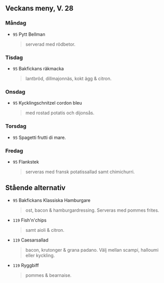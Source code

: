 ## Veckans meny, V. 28

### Måndag

* `95` Pytt Bellman
  >  serverad med rödbetor.


### Tisdag

* `95` Bakfickans räkmacka 
  > lantbröd, dillmajonnäs, kokt ägg & citron.
  

### Onsdag

* `95` Kycklingschnitzel cordon bleu 
  >  med rostad potatis och dijonsås. 

### Torsdag

* `95` Spagetti frutti di mare.
  >  

### Fredag

* `95` Flankstek 
  >  serveras med fransk potatissallad samt chimichurri.
  > 


## Stående alternativ

* `95` Bakfickans Klassiska Hamburgare
  > ost, bacon & hamburgardressing. Serveras med pommes frites.

* `119` Fish'n'chips  
  >  samt aioli & citron.

* `119` Caesarsallad
  > bacon, krutonger & grana padano. Välj mellan scampi, halloumi eller kyckling.
  
* `119` Ryggbiff
  > pommes & bearnaise.

